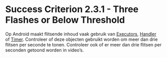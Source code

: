 # Success Criterion 2.3.1 - Three Flashes or Below Threshold

Op Android maakt flitsende inhoud vaak gebruik van [Executors](https://developer.android.com/reference/java/util/concurrent/Executors), [Handler](https://developer.android.com/reference/android/os/Handler) of [Timer](https://developer.android.com/reference/java/util/Timer). Controleer of deze objecten gebruikt worden om meer dan drie flitsen per seconde te tonen. Controleer ook of er meer dan drie flitsen per seconden getoond worden in video’s.
